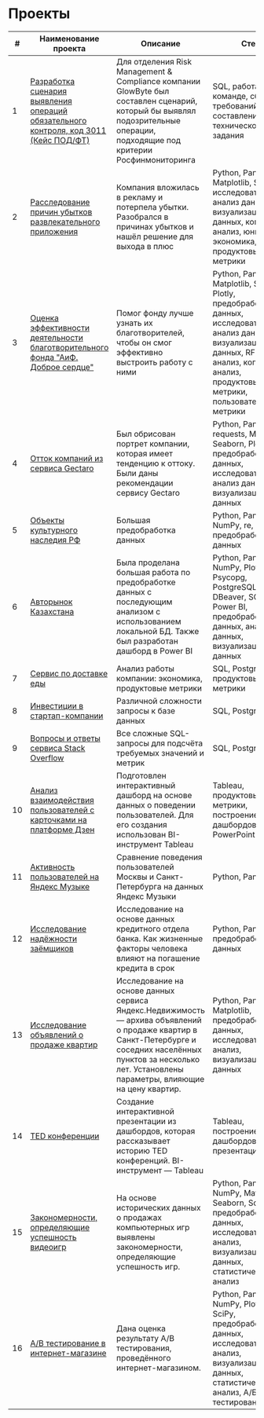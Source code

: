 # Проекты

|  #  |     Наименование проекта    |         Описание         |         Стек          |
| - | ------------------------ | ---------------------- | ------------------- |
|  1  | [Разработка сценария выявления операций обязательного контроля, код 3011 (Кейс ПОД/ФТ)](https://github.com/SweexFox/portfolio-projects/tree/main/sql-projects/fatf-case) | Для отделения Risk Management & Compliance компании GlowByte был составлен сценарий, который бы выявлял подозрительные операции, подходящие под критерии Росфинмониторинга | SQL, работа в команде, сбор требований, составление технического задания 
|  2  | [Расследование причин убытков развлекательного приложения](https://github.com/SweexFox/portfolio-projects/tree/main/python-projects/10-app-losses-causes) | Компания вложилась в рекламу и потерпела убытки. Разобрался в причинах убытков и нашёл решение для выхода в плюс | Python, Pandas, Matplotlib, Seaborn, исследовательский анализ данных, визуализация данных, когортный анализ, юнит-экономика, продуктовые метрики
|  3  | [Оценка эффективности деятельности благотворительного фонда "АиФ. Доброе сердце"](https://github.com/SweexFox/portfolio-projects/tree/main/python-projects/09-kind-heart) | Помог фонду лучше узнать их благотворителей, чтобы он смог эффективно выстроить работу с ними | Python, Pandas, Matplotlib, Seaborn, Plotly, предобработка данных, исследовательский анализ данных, визуализация данных, RFM-анализ, когортный анализ, продуктовые метрики, пользовательские метрики
|  4  | [Отток компаний из сервиса Gectaro](https://github.com/SweexFox/portfolio-projects/tree/main/python-projects/08-gectaro) | Был обрисован портрет компании, которая имеет тенденцию к оттоку. Были даны рекомендации сервису Gectaro | Python, Pandas, requests, Matplotlib, Seaborn, Plotly, предобработка данных, исследовательский анализ данных, визуализация данных
|  5  | [Объекты культурного наследия РФ](https://github.com/SweexFox/portfolio-projects/tree/main/python-projects/06-cultural-heritage-sites-of-russia) | Большая предобработка данных | Python, Pandas, NumPy, re, предобработка данных
|  6  | [Авторынок Казахстана](https://github.com/SweexFox/portfolio-projects/tree/main/python-projects/07-kz-car-market) | Была проделана большая работа по предобработке данных с последующим анализом с использованием локальной БД. Также был разработан дашборд в Power BI | Python, Pandas, NumPy, Plotly, Psycopg, PostgreSQL, DBeaver, SQL, Power BI, предобработка данных, анализ данных, визуализация данных
|  7  | [Сервис по доставке еды](https://github.com/SweexFox/portfolio-projects/tree/main/sql-projects/delivery-service) | Анализ работы компании: экономика, продуктовые метрики | SQL, PostgreSQL, продуктовые метрики
|  8  | [Инвестиции в стартап-компании](https://github.com/SweexFox/portfolio-projects/tree/main/sql-projects/startup-investments) | Различной сложности запросы к базе данных | SQL, PostgreSQL |
|  9  | [Вопросы и ответы сервиса Stack Overflow](https://github.com/SweexFox/portfolio-projects/tree/main/sql-projects/stackoverflow) | Все сложные SQL-запросы для подсчёта требуемых значений и метрик | SQL, PostgreSQL |
|  10  | [Анализ взаимодействия пользователей с карточками на платформе Дзен](https://github.com/SweexFox/portfolio-projects/tree/main/tableau-projects/zen) | Подготовлен интерактивный дашборд на основе данных о поведении пользователей. Для его создания использован BI-инструмент Tableau | Tableau, продуктовые метрики, построение дашбордов, PowerPoint |
|  11  | [Активность пользователей на Яндекс Музыке](https://github.com/SweexFox/portfolio-projects/tree/main/python-projects/01-yandex-music) | Сравнение поведения пользователей Москвы и Санкт-Петербурга на данных Яндекс Музыки | Python, Pandas
|  12  | [Исследование надёжности заёмщиков](https://github.com/SweexFox/portfolio-projects/tree/main/python-projects/02-borrowers-reliability) | Исследование на основе данных кредитного отдела банка. Как жизненные факторы человека влияют на погашение кредита в срок | Python, Pandas, предобработка данных
|  13  | [Исследование объявлений о продаже квартир](https://github.com/SweexFox/portfolio-projects/tree/main/python-projects/03-flat-sales-advertisements) | Исследование на основе данных сервиса Яндекс.Недвижимость — архива объявлений о продаже квартир в Санкт-Петербурге и соседних населённых пунктов за несколько лет. Установлены параметры, влияющие на цену квартир. | Python, Pandas, Matplotlib, предобработка данных, исследовательский анализ, визуализация данных
|  14  | [TED конференции](https://github.com/SweexFox/portfolio-projects/tree/main/tableau-projects/ted) | Создание интерактивной презентации из дашбордов, которая рассказывает историю TED конференций. BI-инструмент — Tableau	| Tableau, построение дашбордов, презентация
|  15  | [Закономерности, определяющие успешность видеоигр](https://github.com/SweexFox/portfolio-projects/tree/main/python-projects/04-successful-games) | На основе исторических данных о продажах компьютерных игр выявлены закономерности, определяющие успешность игр. | Python, Pandas, NumPy, Matplotlib, Seaborn, SciPy, предобработка данных, исследовательский анализ, визуализация данных, статистический анализ
|  16  | [A/B тестирование в интернет-магазине](https://github.com/SweexFox/portfolio-projects/tree/main/python-projects/05-ab-test) | Дана оценка результату A/B тестирования, проведённого интернет-магазином. | Python, Pandas, NumPy, Plotly, SciPy, предобработка данных, исследовательский анализ, визуализация данных, статистический анализ, A/Б тестирование
